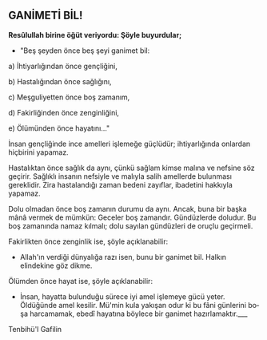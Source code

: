 ## GANİMETİ BİL!

**Resûlullah birine öğüt veriyordu: Şöyle buyurdular;**

- "Beş şeyden önce beş şeyi ganimet bil:

a) İhtiyarlığından önce gençliğini,

b) Hastalığından önce sağlığını,

c) Meşguliyetten önce boş zamanım,

d) Fakirliğinden önce zenginliğini,

e) Ölümünden önce hayatını..."

İnsan gençliğinde ince amelleri işlemeğe güçlüdür; ihtiyarlığında onlardan hiçbirini yapa­maz.

Hastalıktan önce sağlık da aynı, çünkü sağ­lam kimse malına ve nefsine söz geçirir. Sağlıklı insanın nefsiyle ve malıyla salih amellerde bulun­ması gereklidir. Zira hastalandığı zaman bedeni zayıflar, ibadetini hakkıyla yapamaz.

Dolu olmadan önce boş zamanın durumu da aynı. Ancak, buna bir başka mânâ vermek de mümkün: Geceler boş zamandır. Gündüzlerde do­ludur. Bu boş zamanında namaz kılmalı; dolu sa­yılan gündüzleri de oruçlu geçirmeli.

Fakirlikten önce zenginlik ise, şöyle açıkla­nabilir:

- Allah'ın verdiği dünyalığa razı isen, bunu bir ganimet bil. Halkın elindekine göz dikme.

Ölümden önce hayat ise, şöyle açıklanabilir:

- İnsan, hayatta bulunduğu sürece iyi amel işlemeye gücü yeter. Öldüğünde amel kesilir. Mü'min kula yakışan odur ki bu fâni günlerini bo­şa harcamamak, ebedî hayatına böylece bir ganimet hazırlamaktır.___

Tenbihü'l Gafilin
